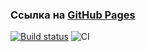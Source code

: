 ### Ссылка на [GitHub Pages](https://orlovaaa.github.io/ahj-events/)
[![Build status](https://ci.appveyor.com/api/projects/status/jhcwwain773ek6my/branch/main?svg=true)](https://ci.appveyor.com/project/orlovaaa/ahj-events/branch/main)
![CI](https://github.com/orlovaaa/ahj-dom/actions/workflows/web.yml/badge.svg)